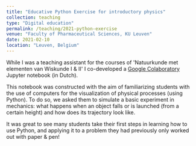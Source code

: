 ```yaml
---
title: "Educative Python Exercise for introductory physics"
collection: teaching
type: "Digital education"
permalink: /teaching/2021-python-exercise
venue: "Faculty of Pharmaceutical Sciences, KU Leuven"
date: 2021-02-10
location: "Leuven, Belgium"
---
```


While I was a teaching assistant for the courses of 'Natuurkunde met elementen van Wiskunde I & II' I co-developed a [Google Colaboratory](https://colab.google) Jupyter notebook (in Dutch).

This notebook was constructed with the aim of familiarizing students with the use of computers for the visualization of physical processes (using Python).
To do so, we asked them to simulate a basic experiment in mechanics: what happens when an object falls or is launched (from a certain height) and how does its trajectory look like.

It was great to see many students take their first steps in learning how to use Python, and applying it to a problem they had previously only worked out with paper & pen!
